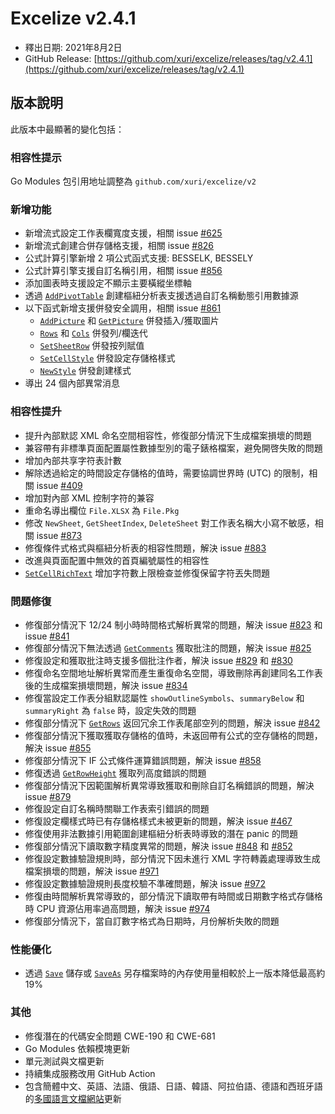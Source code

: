 # Excelize v2.4.1

* 釋出日期: 2021年8月2日
* GitHub Release: [https://github.com/xuri/excelize/releases/tag/v2.4.1](https://github.com/xuri/excelize/releases/tag/v2.4.1)

## 版本說明

此版本中最顯著的變化包括：

### 相容性提示

Go Modules 包引用地址調整為 `github.com/xuri/excelize/v2`

### 新增功能

* 新增流式設定工作表欄寬度支援，相關 issue [#625](https://github.com/xuri/excelize/issues/625)
* 新增流式創建合併存儲格支援，相關 issue [#826](https://github.com/xuri/excelize/issues/826)
* 公式計算引擎新增 2 項公式函式支援: BESSELK, BESSELY
* 公式計算引擎支援自訂名稱引用，相關 issue [#856](https://github.com/xuri/excelize/issues/856)
* 添加圖表時支援設定不顯示主要橫縱坐標軸
* 透過 [`AddPivotTable`](https://pkg.go.dev/github.com/xuri/excelize/v2@v2.4.1#File.AddPivotTable) 創建樞紐分析表支援透過自訂名稱動態引用數據源
* 以下函式新增支援併發安全調用，相關 issue [#861](https://github.com/xuri/excelize/issues/829)
  * [`AddPicture`](https://pkg.go.dev/github.com/xuri/excelize/v2@v2.4.1#File.AddPicture) 和 [`GetPicture`](https://pkg.go.dev/github.com/xuri/excelize/v2@v2.4.1#File.GetPicture) 併發插入/獲取圖片
  * [`Rows`](https://pkg.go.dev/github.com/xuri/excelize/v2@v2.4.1#File.Rows) 和 [`Cols`](https://pkg.go.dev/github.com/xuri/excelize/v2@v2.4.1#File.Cols) 併發列/欄迭代
  * [`SetSheetRow`](https://pkg.go.dev/github.com/xuri/excelize/v2@v2.4.1#File.SetSheetRow) 併發按列賦值
  * [`SetCellStyle`](https://pkg.go.dev/github.com/xuri/excelize/v2@v2.4.1#File.SetCellStyle) 併發設定存儲格樣式
  * [`NewStyle`](https://pkg.go.dev/github.com/xuri/excelize/v2@v2.4.1#File.NewStyle) 併發創建樣式
* 導出 24 個內部異常消息

### 相容性提升

* 提升內部默認 XML 命名空間相容性，修復部分情況下生成檔案損壞的問題
* 兼容帶有非標準頁面配置屬性數據型別的電子錶格檔案，避免開啓失敗的問題
* 增加內部共享字符表計數
* 解除透過給定的時間設定存儲格的值時，需要協調世界時 (UTC) 的限制，相關 issue [#409](https://github.com/xuri/excelize/issues/409)
* 增加對內部 XML 控制字符的兼容
* 重命名導出欄位 `File.XLSX` 為 `File.Pkg`
* 修改 `NewSheet`, `GetSheetIndex`, `DeleteSheet` 對工作表名稱大小寫不敏感，相關 issue [#873](https://github.com/xuri/excelize/issues/873)
* 修復條件式格式與樞紐分析表的相容性問題，解決 issue [#883](https://github.com/xuri/excelize/issues/883)
* 改進與頁面配置中無效的首頁編號屬性的相容性
* [`SetCellRichText`](https://pkg.go.dev/github.com/xuri/excelize/v2@v2.4.1#File.SetCellRichText) 增加字符數上限檢查並修復保留字符丟失問題

### 問題修復

* 修復部分情況下 12/24 制小時時間格式解析異常的問題，解決 issue [#823](https://github.com/xuri/excelize/issues/823) 和 issue [#841](https://github.com/xuri/excelize/issues/841)
* 修復部分情況下無法透過 [`GetComments`](https://pkg.go.dev/github.com/xuri/excelize/v2@v2.4.1#File.GetComments) 獲取批注的問題，解決 issue [#825](https://github.com/xuri/excelize/issues/825)
* 修復設定和獲取批注時支援多個批注作者，解決 issue [#829](https://github.com/xuri/excelize/issues/829) 和 [#830](https://github.com/xuri/excelize/issues/830)
* 修復命名空間地址解析異常而產生重復命名空間，導致刪除再創建同名工作表後的生成檔案損壞問題，解決 issue [#834](https://github.com/xuri/excelize/issues/834)
* 修復當設定工作表分組默認屬性 `showOutlineSymbols`、`summaryBelow` 和 `summaryRight` 為 `false` 時，設定失效的問題
* 修復部分情況下 [`GetRows`](https://pkg.go.dev/github.com/xuri/excelize/v2@v2.4.1#File.GetRows) 返回冗余工作表尾部空列的問題，解決 issue [#842](https://github.com/xuri/excelize/issues/842)
* 修復部分情況下獲取獲取存儲格的值時，未返回帶有公式的空存儲格的問題，解決 issue [#855](https://github.com/xuri/excelize/issues/855)
* 修復部分情況下 IF 公式條件運算錯誤問題，解決 issue [#858](https://github.com/xuri/excelize/issues/858)
* 修復透過 [`GetRowHeight`](https://pkg.go.dev/github.com/xuri/excelize/v2@v2.4.1#File.GetRowHeight) 獲取列高度錯誤的問題
* 修復部分情況下因範圍解析異常導致獲取和刪除自訂名稱錯誤的問題，解決 issue [#879](https://github.com/xuri/excelize/issues/879)
* 修復設定自訂名稱時關聯工作表索引錯誤的問題
* 修復設定欄樣式時已有存儲格樣式未被更新的問題，解決 issue [#467](https://github.com/xuri/excelize/issues/467)
* 修復使用非法數據引用範圍創建樞紐分析表時導致的潛在 panic 的問題
* 修復部分情況下讀取數字精度異常的問題，解決 issue [#848](https://github.com/xuri/excelize/issues/848) 和 [#852](https://github.com/xuri/excelize/issues/852)
* 修復設定數據驗證規則時，部分情況下因未進行 XML 字符轉義處理導致生成檔案損壞的問題，解決 issue [#971](https://github.com/xuri/excelize/issues/971)
* 修復設定數據驗證規則長度校驗不準確問題，解決 issue [#972](https://github.com/xuri/excelize/issues/972)
* 修復由時間解析異常導致的，部分情況下讀取帶有時間或日期數字格式存儲格時 CPU 資源佔用率過高問題，解決 issue [#974](https://github.com/xuri/excelize/issues/974)
* 修復部分情況下，當自訂數字格式為日期時，月份解析失敗的問題

### 性能優化

* 透過 [`Save`](https://pkg.go.dev/github.com/xuri/excelize/v2@v2.4.1#File.Save) 儲存或 [`SaveAs`](https://pkg.go.dev/github.com/xuri/excelize/v2@v2.4.1#File.SaveAs) 另存檔案時的內存使用量相較於上一版本降低最高約 19%

### 其他

* 修復潛在的代碼安全問題 CWE-190 和 CWE-681
* Go Modules 依賴模塊更新
* 單元測試與文檔更新
* 持續集成服務改用 GitHub Action
* 包含簡體中文、英語、法語、俄語、日語、韓語、阿拉伯語、德語和西班牙語的[多國語言文檔網站](https://xuri.me/excelize)更新
